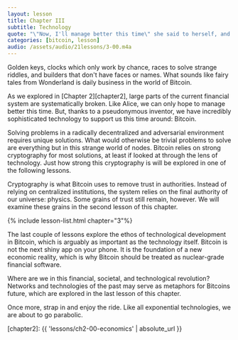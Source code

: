 ```yaml
---
layout: lesson
title: Chapter III
subtitle: Technology
quote: "\"Now, I'll manage better this time\" she said to herself, and began by taking the little golden key, and unlocking the door that led into the garden"
categories: [bitcoin, lesson]
audio: /assets/audio/21lessons/3-00.m4a 
---
```


Golden keys, clocks which only work by chance, races to solve strange riddles,
and builders that don't have faces or names. What sounds like fairy tales from
Wonderland is daily business in the world of Bitcoin.

As we explored in [Chapter 2][chapter2], large parts of the current financial
system are systematically broken. Like Alice, we can only hope to manage better
this time. But, thanks to a pseudonymous inventor, we have incredibly
sophisticated technology to support us this time around: Bitcoin.

Solving problems in a radically decentralized and adversarial environment
requires unique solutions. What would otherwise be trivial problems to solve
are everything but in this strange world of nodes. Bitcoin relies on strong
cryptography for most solutions, at least if looked at through the lens of
technology. Just how strong this cryptography is will be explored in one of the
following lessons.

Cryptography is what Bitcoin uses to remove trust in authorities. Instead of
relying on centralized institutions, the system relies on the final authority of
our universe: physics. Some grains of trust still remain, however. We will
examine these grains in the second lesson of this chapter.

{% include lesson-list.html chapter="3"%}

The last couple of lessons explore the ethos of technological development in
Bitcoin, which is arguably as important as the technology itself. Bitcoin is not
the next shiny app on your phone. It is the foundation of a new economic
reality, which is why Bitcoin should be treated as nuclear-grade financial
software.

Where are we in this financial, societal, and technological revolution? Networks
and technologies of the past may serve as metaphors for Bitcoins future, which
are explored in the last lesson of this chapter.

Once more, strap in and enjoy the ride. Like all exponential technologies, we
are about to go parabolic.

<!-- Internal -->
[chapter2]: {{ 'lessons/ch2-00-economics' | absolute_url }}

<!-- Wikipedia -->
[alice]: https://en.wikipedia.org/wiki/Alice%27s_Adventures_in_Wonderland
[carroll]: https://en.wikipedia.org/wiki/Lewis_Carroll
